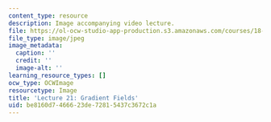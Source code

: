 ```yaml
---
content_type: resource
description: Image accompanying video lecture.
file: https://ol-ocw-studio-app-production.s3.amazonaws.com/courses/18-02-multivariable-calculus-fall-2007/be8160d7466623de72815437c3672c1a_21.jpg
file_type: image/jpeg
image_metadata:
  caption: ''
  credit: ''
  image-alt: ''
learning_resource_types: []
ocw_type: OCWImage
resourcetype: Image
title: 'Lecture 21: Gradient Fields'
uid: be8160d7-4666-23de-7281-5437c3672c1a
---
```

